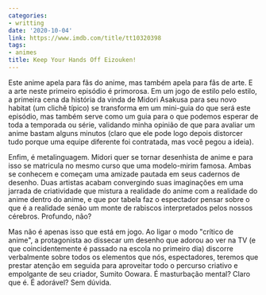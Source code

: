 ```yaml
---
categories:
- writting
date: '2020-10-04'
link: https://www.imdb.com/title/tt10320398
tags:
- animes
title: Keep Your Hands Off Eizouken!
---
```


Este anime apela para fãs do anime, mas também apela para fãs de arte. E a arte neste primeiro episódio é primorosa. Em um jogo de estilo pelo estilo, a primeira cena da história da vinda de Midori Asakusa para seu novo habitat (um clichê típico) se transforma em um mini-guia do que será este episódio, mas também serve como um guia para o que podemos esperar de toda a temporada ou série, validando minha opinião de que para avaliar um anime bastam alguns minutos (claro que ele pode logo depois distorcer tudo porque uma equipe diferente foi contratada, mas você pegou a ideia).

Enfim, é metalinguagem. Midori quer se tornar desenhista de anime e para isso se matricula no mesmo curso que uma modelo-mirim famosa. Ambas se conhecem e começam uma amizade pautada em seus cadernos de desenho. Duas artistas acabam convergindo suas imaginações em uma jarrada de criatividade que mistura a realidade do anime com a realidade do anime dentro do anime, e que por tabela faz o espectador pensar sobre o que é a realidade senão um monte de rabiscos interpretados pelos nossos cérebros. Profundo, não?

Mas não é apenas isso que está em jogo. Ao ligar o modo "crítico de anime", a protagonista ao dissecar um desenho que adorou ao ver na TV (e que coincidentemente é passado na escola no primeiro dia) discorre verbalmente sobre todos os elementos que nós, espectadores, teremos que prestar atenção em seguida para aproveitar todo o percurso criativo e empolgante de seu criador, Sumito Oowara. É masturbação mental? Claro que é. É adorável? Sem dúvida.

